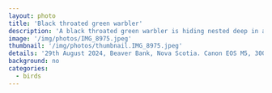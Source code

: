 ```yaml
---
layout: photo
title: 'Black throated green warbler'
description: 'A black throated green warbler is hiding nested deep in a spruce tree'
image: '/img/photos/IMG_8975.jpeg'
thumbnail: '/img/photos/thumbnail.IMG_8975.jpeg'
details: '29th August 2024, Beaver Bank, Nova Scotia. Canon EOS M5, 300mm, ƒ5.6, 1/800s'
background: no
categories: 
  - birds
---
```

